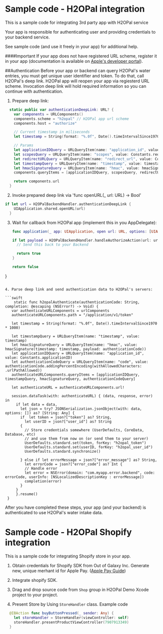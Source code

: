# Sample code - H2OPal integration
This is a sample code for integrating 3rd party app with H2OPal service

Your app is responsible for authenticating user and providing credentials to your backend service. 

See sample code (and use it freely in your app) for additional help. 

####Important
If your app does not have registered URL scheme, register it in your app (documentation is available on [Apple's developer portal](https://developer.apple.com/library/content/documentation/iPhone/Conceptual/iPhoneOSProgrammingGuide/Inter-AppCommunication/Inter-AppCommunication.html)).

##Authentication
Before your app or backend can query H2OPal's water entries, you must get unique user identifier and token.  To do that,  call H2OPal's deep link. H2OPal app will reopen your app via regiesterd URL scheme. Invocation deep link will hold required information so you can continue with authentication.

1. Prepare deep link:

```swift
  static public var authenticationDeepLink: URL? {
    var components = URLComponents()
    components.scheme = "h2opal" // H2OPal app url scheme
    components.host = "authorize"

    // Current timestamp in miliseconds
    let timestamp = String(format: "%.0f", Date().timeIntervalSince1970 * 1000)

    // Params
    let applicationIDQuery = URLQueryItem(name: "application_id", value: Constants.applicationID)
    let scopesQuery = URLQueryItem(name: "scopes", value: Constants.requiredScopes.joined(separator: " "))
    let redirectURLQuery = URLQueryItem(name: "redirect_url", value: Constants.redirectURL)
    let timestampQuery = URLQueryItem(name: "timestamp", value: timestamp)
    let hmacSignatureQuery = URLQueryItem(name: "hmac", value: hmacSignature(timestamp: timestamp, payload: Constants.redirectURL))
    components.queryItems = [applicationIDQuery, scopesQuery, redirectURLQuery, timestampQuery, hmacSignatureQuery]

    return components.url
  }
  ```
  
2. Invoke prepared deep link via 'func openURL(_ url: URL) -> Bool'
  
  ```swift
  if let url = H2OPalBackendHandler.authenticationDeepLink {
      UIApplication.shared.openURL(url)
    }
  ```
  
3. Wait for callback from H2OPal app (implement this in you AppDelegate):
  
    ```swift
    func application(_ app: UIApplication, open url: URL, options: [UIApplicationOpenURLOptionsKey : Any] = [:]) -> Bool {

    if let payload = H2OPalBackendHandler.handleAuthorizeAction(url: url) {
      // Send this back to your Backend

      return true
    }

    return false
  }
 
 ```
 
4. Parse deep link and send authentication data to H2OPal's servers:
 
 ```swift
     static func h2opalAuthenticate(authenticationCode: String, completion: @escaping (NSError?) -> Void) {
    var authenticateURLComponents = urlComponents
    authenticateURLComponents.path = "/application/v1/token"

    let timestamp = String(format: "%.0f", Date().timeIntervalSince1970 * 1000)

    let timestampQuery = URLQueryItem(name: "timestamp", value: timestamp)
    let hmacSignatureQuery = URLQueryItem(name: "hmac", value: hmacSignature(timestamp: timestamp, payload: authenticationCode))
    let applicationIDQuery = URLQueryItem(name: "application_id", value: Constants.applicationID)
    let authenticationCodeQuery = URLQueryItem(name: "code", value: authenticationCode.addingPercentEncoding(withAllowedCharacters: .urlPathAllowed))
    authenticateURLComponents.queryItems = [applicationIDQuery, timestampQuery, hmacSignatureQuery, authenticationCodeQuery]

    let authenticateURL = authenticateURLComponents.url!

    session.dataTask(with: authenticateURL) { (data, response, error) in
      if let data = data,
        let json = try? JSONSerialization.jsonObject(with: data, options: []) as? [String: Any] {
        if  let token = json?["token"] as? String,
          let userID = json?["user_id"] as? String
        {
          // Store credentials somewhere (UserDefaults, CoreData, Database, etc)
          // and use them from now on (or send them to your server)
          UserDefaults.standard.set(token, forKey: "h2opal_token")
          UserDefaults.standard.set(userID, forKey: "h2opal_user_id")
          UserDefaults.standard.synchronize()

        } else if let errorMessage = json?["error_message"] as? String,
          let errorCode = json?["error_code"] as? Int {
          // Handle error
          let error = NSError(domain: "com.myapp.error.backend", code: errorCode, userInfo: [NSLocalizedDescriptionKey : errorMessage])
          completion(error)
        }
      }
      }.resume()
  }
  ```
 
 After you have completed these steps, your app (and your backend) is authenticated to use H2OPal's water intake data. 
 
 
 # Sample code - H2OPal Shopify integration
This is a sample code for integrating Shopify store in your app.

1. Obtain credentials for Shopify SDK from Out of Galaxy Inc. Generate new, unique merhant id for Apple Pay.  ([Apple Pay Guide](https://developer.apple.com/library/content/ApplePay_Guide/Configuration.html))

2. Integrate shopify SDK.

3. Drag and drop source code from `Shop` group in H2OPal Demo Xcode project to your project.

4. Present Store by Using `StoreHandler` class. Example code 


```swift
  @IBAction func buyButtonPressed(_ sender: Any) {
    let storeHandler = StoreHandler(viewController: self)
    storeHandler.presentProductViewController(7907913349)
  }
  

  
  


